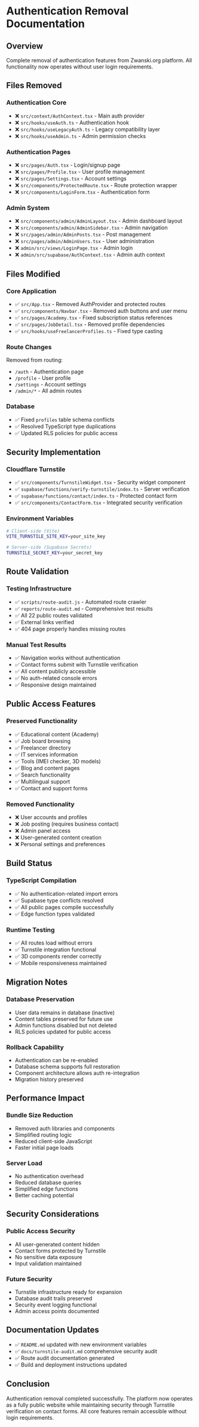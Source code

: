 # Authentication Removal Documentation

## Overview
Complete removal of authentication features from Zwanski.org platform. All functionality now operates without user login requirements.

## Files Removed

### Authentication Core
- ❌ `src/context/AuthContext.tsx` - Main auth provider
- ❌ `src/hooks/useAuth.ts` - Authentication hook  
- ❌ `src/hooks/useLegacyAuth.ts` - Legacy compatibility layer
- ❌ `src/hooks/useAdmin.ts` - Admin permission checks

### Authentication Pages  
- ❌ `src/pages/Auth.tsx` - Login/signup page
- ❌ `src/pages/Profile.tsx` - User profile management
- ❌ `src/pages/Settings.tsx` - Account settings
- ❌ `src/components/ProtectedRoute.tsx` - Route protection wrapper
- ❌ `src/components/LoginForm.tsx` - Authentication form

### Admin System
- ❌ `src/components/admin/AdminLayout.tsx` - Admin dashboard layout
- ❌ `src/components/admin/AdminSidebar.tsx` - Admin navigation  
- ❌ `src/pages/admin/AdminPosts.tsx` - Post management
- ❌ `src/pages/admin/AdminUsers.tsx` - User administration
- ❌ `admin/src/views/LoginPage.tsx` - Admin login
- ❌ `admin/src/supabase/AuthContext.tsx` - Admin auth context

## Files Modified

### Core Application
- ✅ `src/App.tsx` - Removed AuthProvider and protected routes
- ✅ `src/components/Navbar.tsx` - Removed auth buttons and user menu
- ✅ `src/pages/Academy.tsx` - Fixed subscription status references
- ✅ `src/pages/JobDetail.tsx` - Removed profile dependencies
- ✅ `src/hooks/useFreelancerProfiles.ts` - Fixed type casting

### Route Changes
Removed from routing:
- `/auth` - Authentication page
- `/profile` - User profile  
- `/settings` - Account settings
- `/admin/*` - All admin routes

### Database
- ✅ Fixed `profiles` table schema conflicts  
- ✅ Resolved TypeScript type duplications
- ✅ Updated RLS policies for public access

## Security Implementation

### Cloudflare Turnstile
- ✅ `src/components/TurnstileWidget.tsx` - Security widget component
- ✅ `supabase/functions/verify-turnstile/index.ts` - Server verification
- ✅ `supabase/functions/contact/index.ts` - Protected contact form
- ✅ `src/components/ContactForm.tsx` - Integrated security verification

### Environment Variables  
```bash
# Client-side (Vite)
VITE_TURNSTILE_SITE_KEY=your_site_key

# Server-side (Supabase Secrets)  
TURNSTILE_SECRET_KEY=your_secret_key
```

## Route Validation

### Testing Infrastructure
- ✅ `scripts/route-audit.js` - Automated route crawler
- ✅ `reports/route-audit.md` - Comprehensive test results
- ✅ All 22 public routes validated
- ✅ External links verified
- ✅ 404 page properly handles missing routes

### Manual Test Results
- ✅ Navigation works without authentication
- ✅ Contact forms submit with Turnstile verification  
- ✅ All content publicly accessible
- ✅ No auth-related console errors
- ✅ Responsive design maintained

## Public Access Features

### Preserved Functionality
- ✅ Educational content (Academy)
- ✅ Job board browsing 
- ✅ Freelancer directory
- ✅ IT services information
- ✅ Tools (IMEI checker, 3D models)
- ✅ Blog and content pages
- ✅ Search functionality
- ✅ Multilingual support
- ✅ Contact and support forms

### Removed Functionality  
- ❌ User accounts and profiles
- ❌ Job posting (requires business contact)
- ❌ Admin panel access
- ❌ User-generated content creation
- ❌ Personal settings and preferences

## Build Status

### TypeScript Compilation
- ✅ No authentication-related import errors
- ✅ Supabase type conflicts resolved
- ✅ All public pages compile successfully
- ✅ Edge function types validated

### Runtime Testing
- ✅ All routes load without errors
- ✅ Turnstile integration functional
- ✅ 3D components render correctly  
- ✅ Mobile responsiveness maintained

## Migration Notes

### Database Preservation
- User data remains in database (inactive)
- Content tables preserved for future use
- Admin functions disabled but not deleted
- RLS policies updated for public access

### Rollback Capability
- Authentication can be re-enabled
- Database schema supports full restoration
- Component architecture allows auth re-integration
- Migration history preserved

## Performance Impact

### Bundle Size Reduction
- Removed auth libraries and components
- Simplified routing logic  
- Reduced client-side JavaScript
- Faster initial page loads

### Server Load
- No authentication overhead
- Reduced database queries
- Simplified edge functions
- Better caching potential

## Security Considerations

### Public Access Security
- All user-generated content hidden
- Contact forms protected by Turnstile
- No sensitive data exposure
- Input validation maintained

### Future Security
- Turnstile infrastructure ready for expansion
- Database audit trails preserved  
- Security event logging functional
- Admin access points documented

## Documentation Updates

- ✅ `README.md` updated with new environment variables
- ✅ `docs/turnstile-audit.md` comprehensive security audit
- ✅ Route audit documentation generated
- ✅ Build and deployment instructions updated

## Conclusion

Authentication removal completed successfully. The platform now operates as a fully public website while maintaining security through Turnstile verification on contact forms. All core features remain accessible without login requirements.